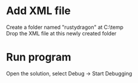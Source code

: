 # Add XML file

Create a folder named "rustydragon" at C:\temp\
Drop the XML file at this newly created folder

# Run program

Open the solution, select Debug -> Start Debugging
